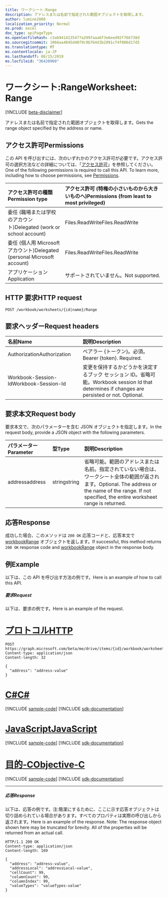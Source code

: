 ```yaml
---
title: ワークシート:Range
description: アドレスまたは名前で指定された範囲オブジェクトを取得します。
author: lumine2008
localization_priority: Normal
ms.prod: excel
doc_type: apiPageType
ms.openlocfilehash: c3ab9414135477a2997aaa6f3e6eed92f766738d
ms.sourcegitcommit: 1066aa4045d48f9c9b764d3b2891cf4f806d17d5
ms.translationtype: MT
ms.contentlocale: ja-JP
ms.lasthandoff: 08/15/2019
ms.locfileid: "36420960"
---
```

# <a name="worksheet-range"></a><span data-ttu-id="f3022-103">ワークシート:Range</span><span class="sxs-lookup"><span data-stu-id="f3022-103">Worksheet: Range</span></span>

[!INCLUDE [beta-disclaimer](../../includes/beta-disclaimer.md)]

<span data-ttu-id="f3022-104">アドレスまたは名前で指定された範囲オブジェクトを取得します。</span><span class="sxs-lookup"><span data-stu-id="f3022-104">Gets the range object specified by the address or name.</span></span>
## <a name="permissions"></a><span data-ttu-id="f3022-105">アクセス許可</span><span class="sxs-lookup"><span data-stu-id="f3022-105">Permissions</span></span>
<span data-ttu-id="f3022-p101">この API を呼び出すには、次のいずれかのアクセス許可が必要です。アクセス許可の選択方法などの詳細については、「[アクセス許可](/graph/permissions-reference)」を参照してください。</span><span class="sxs-lookup"><span data-stu-id="f3022-p101">One of the following permissions is required to call this API. To learn more, including how to choose permissions, see [Permissions](/graph/permissions-reference).</span></span>

|<span data-ttu-id="f3022-108">アクセス許可の種類</span><span class="sxs-lookup"><span data-stu-id="f3022-108">Permission type</span></span>      | <span data-ttu-id="f3022-109">アクセス許可 (特権の小さいものから大きいものへ)</span><span class="sxs-lookup"><span data-stu-id="f3022-109">Permissions (from least to most privileged)</span></span>              |
|:--------------------|:---------------------------------------------------------|
|<span data-ttu-id="f3022-110">委任 (職場または学校のアカウント)</span><span class="sxs-lookup"><span data-stu-id="f3022-110">Delegated (work or school account)</span></span> | <span data-ttu-id="f3022-111">Files.ReadWrite</span><span class="sxs-lookup"><span data-stu-id="f3022-111">Files.ReadWrite</span></span>    |
|<span data-ttu-id="f3022-112">委任 (個人用 Microsoft アカウント)</span><span class="sxs-lookup"><span data-stu-id="f3022-112">Delegated (personal Microsoft account)</span></span> | <span data-ttu-id="f3022-113">Files.ReadWrite</span><span class="sxs-lookup"><span data-stu-id="f3022-113">Files.ReadWrite</span></span>    |
|<span data-ttu-id="f3022-114">アプリケーション</span><span class="sxs-lookup"><span data-stu-id="f3022-114">Application</span></span> | <span data-ttu-id="f3022-115">サポートされていません。</span><span class="sxs-lookup"><span data-stu-id="f3022-115">Not supported.</span></span> |

## <a name="http-request"></a><span data-ttu-id="f3022-116">HTTP 要求</span><span class="sxs-lookup"><span data-stu-id="f3022-116">HTTP request</span></span>
<!-- { "blockType": "ignored" } -->
```http
POST /workbook/worksheets/{id|name}/Range

```
## <a name="request-headers"></a><span data-ttu-id="f3022-117">要求ヘッダー</span><span class="sxs-lookup"><span data-stu-id="f3022-117">Request headers</span></span>
| <span data-ttu-id="f3022-118">名前</span><span class="sxs-lookup"><span data-stu-id="f3022-118">Name</span></span>       | <span data-ttu-id="f3022-119">説明</span><span class="sxs-lookup"><span data-stu-id="f3022-119">Description</span></span>|
|:---------------|:----------|
| <span data-ttu-id="f3022-120">Authorization</span><span class="sxs-lookup"><span data-stu-id="f3022-120">Authorization</span></span>  | <span data-ttu-id="f3022-p102">ベアラー {トークン}。必須。</span><span class="sxs-lookup"><span data-stu-id="f3022-p102">Bearer {token}. Required.</span></span> |
| <span data-ttu-id="f3022-123">Workbook-Session-Id</span><span class="sxs-lookup"><span data-stu-id="f3022-123">Workbook-Session-Id</span></span>  | <span data-ttu-id="f3022-p103">変更を保持するかどうかを決定するブック セッション ID。省略可能。</span><span class="sxs-lookup"><span data-stu-id="f3022-p103">Workbook session Id that determines if changes are persisted or not. Optional.</span></span>|

## <a name="request-body"></a><span data-ttu-id="f3022-126">要求本文</span><span class="sxs-lookup"><span data-stu-id="f3022-126">Request body</span></span>
<span data-ttu-id="f3022-127">要求本文で、次のパラメーターを含む JSON オブジェクトを指定します。</span><span class="sxs-lookup"><span data-stu-id="f3022-127">In the request body, provide a JSON object with the following parameters.</span></span>

| <span data-ttu-id="f3022-128">パラメーター</span><span class="sxs-lookup"><span data-stu-id="f3022-128">Parameter</span></span>    | <span data-ttu-id="f3022-129">型</span><span class="sxs-lookup"><span data-stu-id="f3022-129">Type</span></span>   |<span data-ttu-id="f3022-130">説明</span><span class="sxs-lookup"><span data-stu-id="f3022-130">Description</span></span>|
|:---------------|:--------|:----------|
|<span data-ttu-id="f3022-131">address</span><span class="sxs-lookup"><span data-stu-id="f3022-131">address</span></span>|<span data-ttu-id="f3022-132">string</span><span class="sxs-lookup"><span data-stu-id="f3022-132">string</span></span>|<span data-ttu-id="f3022-p104">省略可能。範囲のアドレスまたは名前。指定されていない場合は、ワークシート全体の範囲が返されます。</span><span class="sxs-lookup"><span data-stu-id="f3022-p104">Optional. The address or the name of the range. If not specified, the entire worksheet range is returned.</span></span>|

## <a name="response"></a><span data-ttu-id="f3022-136">応答</span><span class="sxs-lookup"><span data-stu-id="f3022-136">Response</span></span>

<span data-ttu-id="f3022-137">成功した場合、このメソッドは `200 OK` 応答コードと、応答本文で [workbookRange](../resources/workbookrange.md) オブジェクトを返します。</span><span class="sxs-lookup"><span data-stu-id="f3022-137">If successful, this method returns `200 OK` response code and [workbookRange](../resources/workbookrange.md) object in the response body.</span></span>

## <a name="example"></a><span data-ttu-id="f3022-138">例</span><span class="sxs-lookup"><span data-stu-id="f3022-138">Example</span></span>
<span data-ttu-id="f3022-139">以下は、この API を呼び出す方法の例です。</span><span class="sxs-lookup"><span data-stu-id="f3022-139">Here is an example of how to call this API.</span></span>
##### <a name="request"></a><span data-ttu-id="f3022-140">要求</span><span class="sxs-lookup"><span data-stu-id="f3022-140">Request</span></span>
<span data-ttu-id="f3022-141">以下は、要求の例です。</span><span class="sxs-lookup"><span data-stu-id="f3022-141">Here is an example of the request.</span></span>

# <a name="httptabhttp"></a>[<span data-ttu-id="f3022-142">プロトコル</span><span class="sxs-lookup"><span data-stu-id="f3022-142">HTTP</span></span>](#tab/http)
<!-- {
  "blockType": "request",
  "name": "worksheet_range"
}-->
```http
POST https://graph.microsoft.com/beta/me/drive/items/{id}/workbook/worksheets/{id|name}/Range
Content-type: application/json
Content-length: 32

{
  "address": "address-value"
}
```
# <a name="ctabcsharp"></a>[<span data-ttu-id="f3022-143">C#</span><span class="sxs-lookup"><span data-stu-id="f3022-143">C#</span></span>](#tab/csharp)
[!INCLUDE [sample-code](../includes/snippets/csharp/worksheet-range-csharp-snippets.md)]
[!INCLUDE [sdk-documentation](../includes/snippets/snippets-sdk-documentation-link.md)]

# <a name="javascripttabjavascript"></a>[<span data-ttu-id="f3022-144">JavaScript</span><span class="sxs-lookup"><span data-stu-id="f3022-144">JavaScript</span></span>](#tab/javascript)
[!INCLUDE [sample-code](../includes/snippets/javascript/worksheet-range-javascript-snippets.md)]
[!INCLUDE [sdk-documentation](../includes/snippets/snippets-sdk-documentation-link.md)]

# <a name="objective-ctabobjc"></a>[<span data-ttu-id="f3022-145">目的-C</span><span class="sxs-lookup"><span data-stu-id="f3022-145">Objective-C</span></span>](#tab/objc)
[!INCLUDE [sample-code](../includes/snippets/objc/worksheet-range-objc-snippets.md)]
[!INCLUDE [sdk-documentation](../includes/snippets/snippets-sdk-documentation-link.md)]

---


##### <a name="response"></a><span data-ttu-id="f3022-146">応答</span><span class="sxs-lookup"><span data-stu-id="f3022-146">Response</span></span>
<span data-ttu-id="f3022-p105">以下は、応答の例です。注:簡潔にするために、ここに示す応答オブジェクトは切り詰められている場合があります。すべてのプロパティは実際の呼び出しから返されます。</span><span class="sxs-lookup"><span data-stu-id="f3022-p105">Here is an example of the response. Note: The response object shown here may be truncated for brevity. All of the properties will be returned from an actual call.</span></span>
<!-- {
  "blockType": "response",
  "truncated": true,
  "@odata.type": "microsoft.graph.workbookRange"
} -->
```http
HTTP/1.1 200 OK
Content-type: application/json
Content-length: 169

{
  "address": "address-value",
  "addressLocal": "addressLocal-value",
  "cellCount": 99,
  "columnCount": 99,
  "columnIndex": 99,
  "valueTypes": "valueTypes-value"
}
```

<!-- uuid: 8fcb5dbc-d5aa-4681-8e31-b001d5168d79
2015-10-25 14:57:30 UTC -->
<!--
{
  "type": "#page.annotation",
  "description": "Worksheet: Range",
  "keywords": "",
  "section": "documentation",
  "tocPath": "",
  "suppressions": [
  ]
}
-->
